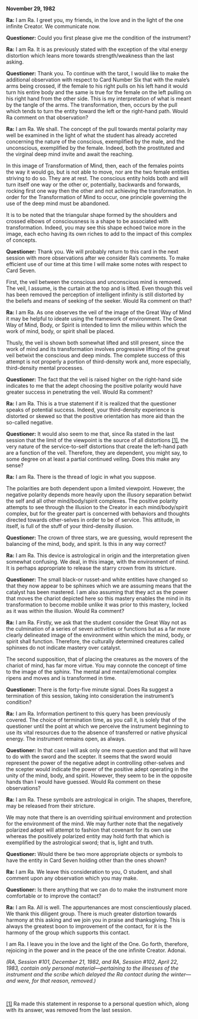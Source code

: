 <p><strong>November 29, 1982</strong></p>
<p><strong>Ra:</strong> I am Ra. I greet you, my friends, in the love and in the light of the one infinite Creator. We communicate now.</p>
<p><strong>Questioner:</strong> Could you first please give me the condition of the instrument?</p>
<p><strong>Ra:</strong> I am Ra. It is as previously stated with the exception of the vital energy distortion which leans more towards strength/weakness than the last asking.</p>
<p><strong>Questioner:</strong> Thank you. To continue with the tarot, I would like to make the additional observation with respect to Card Number Six that with the male’s arms being crossed, if the female to his right pulls on his left hand it would turn his entire body and the same is true for the female on the left pulling on his right hand from the other side. This is my interpretation of what is meant by the tangle of the arms. The transformation, then, occurs by the pull which tends to turn the entity toward the left or the right-hand path. Would Ra comment on that observation?</p>
<p><strong>Ra:</strong> I am Ra. We shall. The concept of the pull towards mental polarity may well be examined in the light of what the student has already accreted concerning the nature of the conscious, exemplified by the male, and the unconscious, exemplified by the female. Indeed, both the prostituted and the virginal deep mind invite and await the reaching.</p>
<p>In this image of Transformation of Mind, then, each of the females points the way it would go, but is not able to move, nor are the two female entities striving to do so. They are at rest. The conscious entity holds both and will turn itself one way or the other or, potentially, backwards and forwards, rocking first one way then the other and not achieving the transformation. In order for the Transformation of Mind to occur, one principle governing the use of the deep mind must be abandoned.</p>
<p>It is to be noted that the triangular shape formed by the shoulders and crossed elbows of consciousness is a shape to be associated with transformation. Indeed, you may see this shape echoed twice more in the image, each echo having its own riches to add to the impact of this complex of concepts.</p>
<p><strong>Questioner:</strong> Thank you. We will probably return to this card in the next session with more observations after we consider Ra’s comments. To make efficient use of our time at this time I will make some notes with respect to Card Seven.</p>
<p>First, the veil between the conscious and unconscious mind is removed. The veil, I assume, is the curtain at the top and is lifted. Even though this veil has been removed the perception of intelligent infinity is still distorted by the beliefs and means of seeking of the seeker. Would Ra comment on that?</p>
<p><strong>Ra:</strong> I am Ra. As one observes the veil of the image of the Great Way of Mind it may be helpful to ideate using the framework of environment. The Great Way of Mind, Body, or Spirit is intended to limn the milieu within which the work of mind, body, or spirit shall be placed.</p>
<p>Thusly, the veil is shown both somewhat lifted and still present, since the work of mind and its transformation involves progressive lifting of the great veil betwixt the conscious and deep minds. The complete success of this attempt is not properly a portion of third-density work and, more especially, third-density mental processes.</p>
<p><strong>Questioner:</strong> The fact that the veil is raised higher on the right-hand side indicates to me that the adept choosing the positive polarity would have greater success in penetrating the veil. Would Ra comment?</p>
<p><strong>Ra:</strong> I am Ra. This is a true statement if it is realized that the questioner speaks of potential success. Indeed, your third-density experience is distorted or skewed so that the positive orientation has more aid than the so-called negative.</p>
<p><strong>Questioner:</strong> It would also seem to me that, since Ra stated in the last session that the limit of the viewpoint is the source of all distortions <a id="_ftnref1" href="#_ftn1" name="_ftnref1">[1]</a>, the very nature of the service-to-self distortions that create the left-hand path are a function of the veil. Therefore, they are dependent, you might say, to some degree on at least a partial continued veiling. Does this make any sense?</p>
<p><strong>Ra:</strong> I am Ra. There is the thread of logic in what you suppose.</p>
<p>The polarities are both dependent upon a limited viewpoint. However, the negative polarity depends more heavily upon the illusory separation betwixt the self and all other mind/body/spirit complexes. The positive polarity attempts to see through the illusion to the Creator in each mind/body/spirit complex, but for the greater part is concerned with behaviors and thoughts directed towards other-selves in order to be of service. This attitude, in itself, is full of the stuff of your third-density illusion.</p>
<p><strong>Questioner:</strong> The crown of three stars, we are guessing, would represent the balancing of the mind, body, and spirit. Is this in any way correct?</p>
<p><strong>Ra:</strong> I am Ra. This device is astrological in origin and the interpretation given somewhat confusing. We deal, in this image, with the environment of mind. It is perhaps appropriate to release the starry crown from its stricture.</p>
<p><strong>Questioner:</strong> The small black-or russet-and white entities have changed so that they now appear to be sphinxes which we are assuming means that the catalyst has been mastered. I am also assuming that they act as the power that moves the chariot depicted here so this mastery enables the mind in its transformation to become mobile unlike it was prior to this mastery, locked as it was within the illusion. Would Ra comment?</p>
<p><strong>Ra:</strong> I am Ra. Firstly, we ask that the student consider the Great Way not as the culmination of a series of seven activities or functions but as a far more clearly delineated image of the environment within which the mind, body, or spirit shall function. Therefore, the culturally determined creatures called sphinxes do not indicate mastery over catalyst.</p>
<p>The second supposition, that of placing the creatures as the movers of the chariot of mind, has far more virtue. You may connote the concept of time to the image of the sphinx. The mental and mental/emotional complex ripens and moves and is transformed in time.</p>
<p><strong>Questioner:</strong> There is the forty-five minute signal. Does Ra suggest a termination of this session, taking into consideration the instrument’s condition?</p>
<p><strong>Ra:</strong> I am Ra. Information pertinent to this query has been previously covered. The choice of termination time, as you call it, is solely that of the questioner until the point at which we perceive the instrument beginning to use its vital resources due to the absence of transferred or native physical energy. The instrument remains open, as always.</p>
<p><strong>Questioner:</strong> In that case I will ask only one more question and that will have to do with the sword and the scepter. It seems that the sword would represent the power of the negative adept in controlling other-selves and the scepter would indicate the power of the positive adept operating in the unity of the mind, body, and spirit. However, they seem to be in the opposite hands than I would have guessed. Would Ra comment on these observations?</p>
<p><strong>Ra:</strong> I am Ra. These symbols are astrological in origin. The shapes, therefore, may be released from their stricture.</p>
<p>We may note that there is an overriding spiritual environment and protection for the environment of the mind. We may further note that the negatively polarized adept will attempt to fashion that covenant for its own use whereas the positively polarized entity may hold forth that which is exemplified by the astrological sword; that is, light and truth.</p>
<p><strong>Questioner:</strong> Would there be two more appropriate objects or symbols to have the entity in Card Seven holding other than the ones shown?</p>
<p><strong>Ra:</strong> I am Ra. We leave this consideration to you, O student, and shall comment upon any observation which you may make.</p>
<p><strong>Questioner:</strong> Is there anything that we can do to make the instrument more comfortable or to improve the contact?</p>
<p><strong>Ra:</strong> I am Ra. All is well. The appurtenances are most conscientiously placed. We thank this diligent group. There is much greater distortion towards harmony at this asking and we join you in praise and thanksgiving. This is always the greatest boon to improvement of the contact, for it is the harmony of the group which supports this contact.</p>
<p>I am Ra. I leave you in the love and the light of the One. Go forth, therefore, rejoicing in the power and in the peace of the one infinite Creator. Adonai.</p>
<p><em>(RA, Session #101, December 21, 1982, and RA, Session #102, April 22, 1983, contain only personal material—pertaining to the illnesses of the instrument and the scribe which delayed the Ra contact during the winter—and were, for that reason, removed.)</em></p>
<p class="separator-left-33"> </p>
<p class="footnote"><a id="_ftn1" href="#_ftnref1" name="_ftn1">[1]</a> Ra made this statement in response to a personal question which, along with its answer, was removed from the last session.</p>